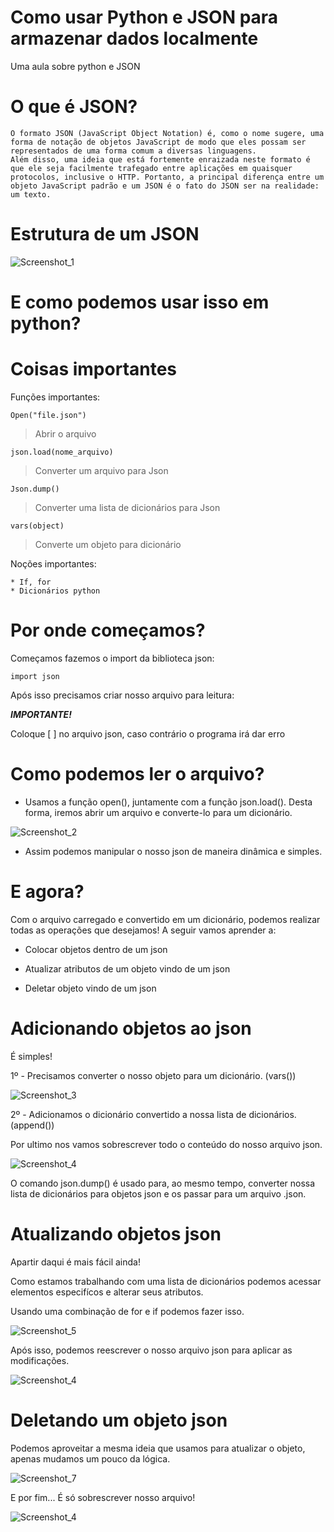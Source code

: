 # Como usar Python e JSON para armazenar dados localmente
Uma aula sobre python e JSON

# O que é JSON?

    O formato JSON (JavaScript Object Notation) é, como o nome sugere, uma forma de notação de objetos JavaScript de modo que eles possam ser representados de uma forma comum a diversas linguagens.
    Além disso, uma ideia que está fortemente enraizada neste formato é que ele seja facilmente trafegado entre aplicações em quaisquer protocolos, inclusive o HTTP. Portanto, a principal diferença entre um objeto JavaScript padrão e um JSON é o fato do JSON ser na realidade: um texto.

# Estrutura de um JSON

![Screenshot_1](https://github.com/cwtshh/aula-PythonJson/assets/101185927/18299b5c-1442-4543-99fb-b3d6511aad85)

# E como podemos usar isso em python?

# Coisas importantes

Funções importantes:

   ``` Open("file.json") ```
   > Abrir o arquivo

   ```json.load(nome_arquivo)``` 
   > Converter um arquivo para Json

   ```Json.dump()```
   > Converter uma lista de dicionários para Json

   ```vars(object)``` 
   > Converte um objeto para dicionário

Noções importantes:

    * If, for
    * Dicionários python
    
# Por onde começamos?

Começamos fazemos o import da biblioteca json:

``` import json ```

Após isso precisamos criar nosso arquivo para leitura:

***IMPORTANTE!***

Coloque [ ] no arquivo json, caso contrário o programa irá dar erro

# Como podemos ler o arquivo?

 * Usamos a função open(), juntamente com a função json.load(). Desta forma, iremos abrir um arquivo e converte-lo para um dicionário.

![Screenshot_2](https://github.com/cwtshh/aula-PythonJson/assets/101185927/f00c610c-616b-45b5-b4ce-b55a750ee10d)

 * Assim podemos manipular o nosso json de maneira dinâmica e simples.

# E agora?

Com o arquivo carregado e convertido em um dicionário, podemos realizar todas as operações que desejamos!
A seguir vamos aprender a:

* Colocar objetos dentro de um json

* Atualizar atributos de um objeto vindo de um json

* Deletar objeto vindo de um json

# Adicionando objetos ao json

É simples!

1º - Precisamos converter o nosso objeto para um dicionário. (vars())

![Screenshot_3](https://github.com/cwtshh/aula-PythonJson/assets/101185927/70780099-7402-4363-b6a6-475ac175f022)

2º - Adicionamos o dicionário convertido a nossa lista de dicionários. (append())

Por ultimo nos vamos sobrescrever todo o conteúdo do nosso arquivo json.

![Screenshot_4](https://github.com/cwtshh/aula-PythonJson/assets/101185927/132ae647-9762-4eae-9591-a8e326e3430d)

O comando json.dump() é usado para, ao mesmo tempo, converter nossa lista de dicionários para objetos json e os passar para um arquivo .json.

# Atualizando objetos json

Apartir daqui é mais fácil ainda!

Como estamos trabalhando com uma lista de dicionários podemos acessar elementos especifícos e alterar seus atributos.

Usando uma combinação de for e if podemos fazer isso.

![Screenshot_5](https://github.com/cwtshh/aula-PythonJson/assets/101185927/bd037b48-be28-4e57-91f9-36278741e765)

Após isso, podemos reescrever o nosso arquivo json para aplicar as modificações.

![Screenshot_4](https://github.com/cwtshh/aula-PythonJson/assets/101185927/132ae647-9762-4eae-9591-a8e326e3430d)

# Deletando um objeto json

Podemos aproveitar a mesma ideia que usamos para atualizar o objeto, apenas mudamos um pouco da lógica.

![Screenshot_7](https://github.com/cwtshh/aula-PythonJson/assets/101185927/76c6bfc4-f067-4788-82f1-91e06626c464)

E por fim... É só sobrescrever nosso arquivo!

![Screenshot_4](https://github.com/cwtshh/aula-PythonJson/assets/101185927/132ae647-9762-4eae-9591-a8e326e3430d)
    
